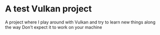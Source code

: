 # A test Vulkan project
A project where I play around with Vulkan and try to learn new things along the way
Don't expect it to work on your machine